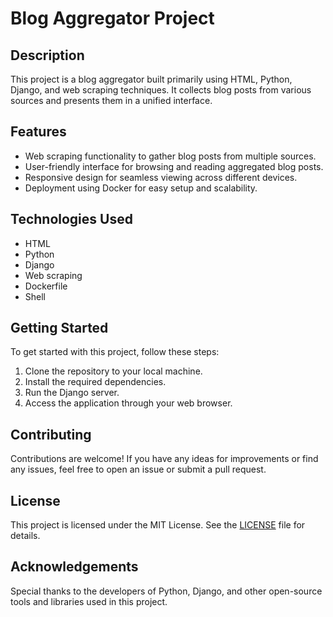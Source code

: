 # Blog Aggregator Project

## Description
This project is a blog aggregator built primarily using HTML, Python, Django, and web scraping techniques. It collects blog posts from various sources and presents them in a unified interface.

## Features
- Web scraping functionality to gather blog posts from multiple sources.
- User-friendly interface for browsing and reading aggregated blog posts.
- Responsive design for seamless viewing across different devices.
- Deployment using Docker for easy setup and scalability.

## Technologies Used
- HTML
- Python
- Django
- Web scraping
- Dockerfile
- Shell

## Getting Started
To get started with this project, follow these steps:
1. Clone the repository to your local machine.
2. Install the required dependencies.
3. Run the Django server.
4. Access the application through your web browser.

## Contributing
Contributions are welcome! If you have any ideas for improvements or find any issues, feel free to open an issue or submit a pull request.

## License
This project is licensed under the MIT License. See the [LICENSE](LICENSE) file for details.

## Acknowledgements
Special thanks to the developers of Python, Django, and other open-source tools and libraries used in this project.
